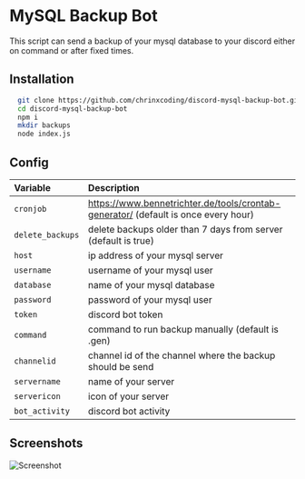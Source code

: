 
# MySQL Backup Bot

This script can send a backup of your mysql database to your discord either on command or after fixed times.
## Installation

```bash
  git clone https://github.com/chrinxcoding/discord-mysql-backup-bot.git
  cd discord-mysql-backup-bot
  npm i
  mkdir backups
  node index.js
```

## Config

| Variable  | Description                |
| :-------- | :------------------------- |
| `cronjob` | https://www.bennetrichter.de/tools/crontab-generator/ (default is once every hour)
| `delete_backups` | delete backups older than 7 days from server (default is true)
| `host` | ip address of your mysql server
| `username` | username of your mysql user
| `database` | name of your mysql database
| `password` | password of your mysql user
| `token` | discord bot token
| `command` | command to run backup manually (default is .gen)
| `channelid` | channel id of the channel where the backup should be send
| `servername` | name of your server
| `servericon` | icon of your server
| `bot_activity` | discord bot activity
    
## Screenshots

![Screenshot](https://i.imgur.com/h3gei1o.png)

